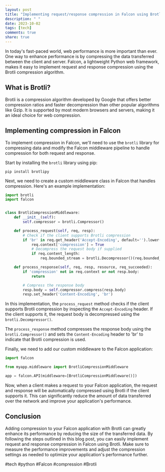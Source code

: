 ```yaml
---
layout: post
title: "Implementing request/response compression in Falcon using Brotli"
description: " "
date: 2023-10-02
tags: [tech]
comments: true
share: true
---
```


In today's fast-paced world, web performance is more important than ever. One way to enhance performance is by compressing the data transferred between the client and server. Falcon, a lightweight Python web framework, makes it easy to implement request and response compression using the Brotli compression algorithm.

## What is Brotli?

Brotli is a compression algorithm developed by Google that offers better compression ratios and faster decompression than other popular algorithms like Gzip. It is supported by most modern browsers and servers, making it an ideal choice for web compression.

## Implementing compression in Falcon

To implement compression in Falcon, we'll need to use the `brotli` library for compressing data and modify the Falcon middleware pipeline to handle compression for both request and response.

Start by installing the `brotli` library using pip:

```
pip install brotlipy
```

Next, we need to create a custom middleware class in Falcon that handles compression. Here's an example implementation:

```python
import brotli
import falcon


class BrotliCompressionMiddleware:
    def __init__(self):
        self.compressor = brotli.Compressor()

    def process_request(self, req, resp):
        # Check if the client supports Brotli compression
        if 'br' in req.get_header('Accept-Encoding', default='').lower():
            req.context['compression'] = True
            # Decompress the request body if supplied
            if req.content_length:
                req.bounded_stream = brotli.Decompressor()(req.bounded_stream)

    def process_response(self, req, resp, resource, req_succeeded):
        if 'compression' not in req.context or not resp.body:
            return

        # Compress the response body
        resp.body = self.compressor.compress(resp.body)
        resp.set_header('Content-Encoding', 'br')
```

In this implementation, the `process_request` method checks if the client supports Brotli compression by inspecting the `Accept-Encoding` header. If the client supports it, the request body is decompressed using the `brotli.Decompressor()`.

The `process_response` method compresses the response body using the `brotli.Compressor()` and sets the `Content-Encoding` header to 'br' to indicate that Brotli compression is used.

Finally, we need to add our custom middleware to the Falcon application:

```python
import falcon

from myapp.middleware import BrotliCompressionMiddleware

app = falcon.API(middleware=[BrotliCompressionMiddleware()])
```

Now, when a client makes a request to your Falcon application, the request and response will be automatically compressed using Brotli if the client supports it. This can significantly reduce the amount of data transferred over the network and improve your application's performance.

## Conclusion

Adding compression to your Falcon application with Brotli can greatly enhance its performance by reducing the size of the transferred data. By following the steps outlined in this blog post, you can easily implement request and response compression in Falcon using Brotli. Make sure to measure the performance improvements and adjust the compression settings as needed to optimize your application's performance further.

#tech #python #Falcon #compression #Brotli